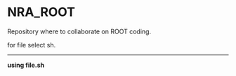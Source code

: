 # NRA_ROOT
Repository where to collaborate on ROOT coding.

for file select sh.
***
**using file.sh**
